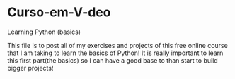 # Curso-em-V-deo
Learning Python (basics)

This file is to post all of my exercises and projects of this free online course that I am taking to learn the basics of Python! It is really important to learn this first part(the basics) so I can have a good base to than start to build bigger projects!
